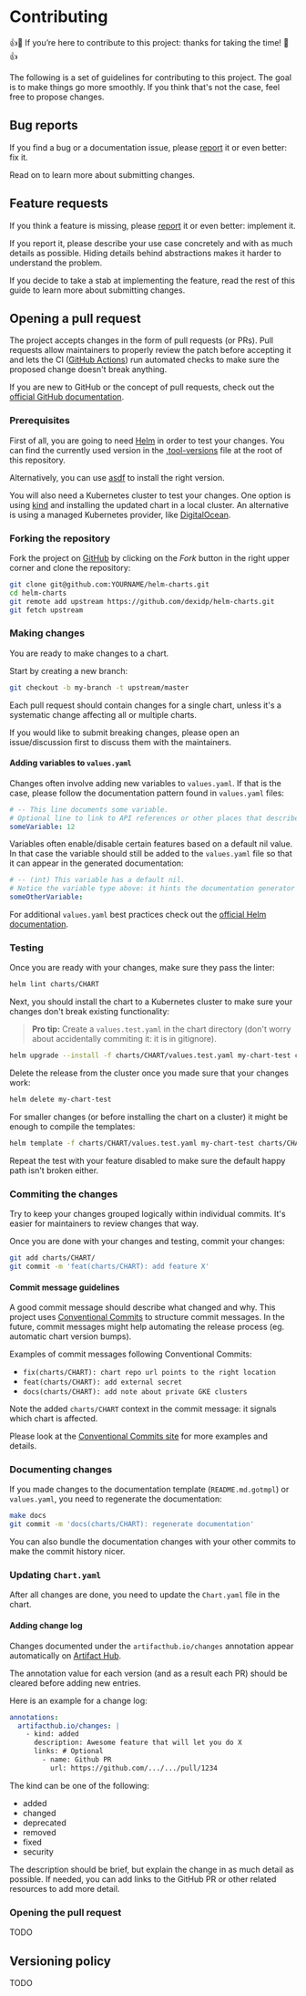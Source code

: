 # Contributing

👍🎉 If you’re here to contribute to this project: thanks for taking the time! 🎉👍

The following is a set of guidelines for contributing to this project.
The goal is to make things go more smoothly. If you think that's not the case, feel free to propose changes.


## Bug reports

If you find a bug or a documentation issue, please [report](https://github.com/dexidp/helm-charts/issues/new?assignees=&labels=kind%2Fbug&template=bug_report.md) it or even better: fix it.

Read on to learn more about submitting changes.


## Feature requests

If you think a feature is missing, please [report](https://github.com/dexidp/helm-charts/issues/new?assignees=&labels=kind%2Fenhancement&template=feature_request.md) it or even better: implement it.

If you report it, please describe your use case concretely and with as much details as possible.
Hiding details behind abstractions makes it harder to understand the problem.

If you decide to take a stab at implementing the feature,
read the rest of this guide to learn more about submitting changes.


## Opening a pull request

The project accepts changes in the form of pull requests (or PRs).
Pull requests allow maintainers to properly review the patch before accepting it
and lets the CI ([GitHub Actions](https://docs.github.com/en/actions)) run automated checks to make sure the proposed change doesn't break anything.

If you are new to GitHub or the concept of pull requests, check out the [official GitHub documentation](https://help.github.com/articles/about-pull-requests/).


### Prerequisites

First of all, you are going to need [Helm](https://helm.sh/docs/intro/install/) in order to test your changes.
You can find the currently used version in the [.tool-versions](https://github.com/dexidp/helm-charts/blob/master/.tool-versions) file at the root of this repository.

Alternatively, you can use [asdf](https://asdf-vm.com/) to install the right version.

You will also need a Kubernetes cluster to test your changes.
One option is using [kind](https://kind.sigs.k8s.io/) and installing the updated chart in a local cluster.
An alternative is using a managed Kubernetes provider, like [DigitalOcean](https://www.digitalocean.com/).


### Forking the repository

Fork the project on [GitHub](https://github.com/dexidp/helm-charts) by clicking on the _Fork_ button in the right upper corner and clone the repository:

```bash
git clone git@github.com:YOURNAME/helm-charts.git
cd helm-charts
git remote add upstream https://github.com/dexidp/helm-charts.git
git fetch upstream
```

### Making changes

You are ready to make changes to a chart.

Start by creating a new branch:

```bash
git checkout -b my-branch -t upstream/master
```

Each pull request should contain changes for a single chart, unless it's a systematic change affecting all or multiple charts.

If you would like to submit breaking changes, please open an issue/discussion first to discuss them with the maintainers.


#### Adding variables to `values.yaml`

Changes often involve adding new variables to `values.yaml`.
If that is the case, please follow the documentation pattern found in `values.yaml` files:

```yaml
# -- This line documents some variable.
# Optional line to link to API references or other places that describe this variable in more detail.
someVariable: 12
```

Variables often enable/disable certain features based on a default nil value.
In that case the variable should still be added to the `values.yaml` file so that it can appear in the generated documentation:

```yaml
# -- (int) This variable has a default nil.
# Notice the variable type above: it hints the documentation generator to use the correct type.
someOtherVariable:
```

For additional `values.yaml` best practices check out the [official Helm documentation](https://helm.sh/docs/chart_best_practices/values/).


### Testing

Once you are ready with your changes, make sure they pass the linter:

```bash
helm lint charts/CHART
```

Next, you should install the chart to a Kubernetes cluster to make sure your changes don't break existing functionality:

> **Pro tip:** Create a `values.test.yaml` in the chart directory (don't worry about accidentally commiting it: it is in gitignore).

```bash
helm upgrade --install -f charts/CHART/values.test.yaml my-chart-test charts/CHART
```

Delete the release from the cluster once you made sure that your changes work:

```bash
helm delete my-chart-test
```

For smaller changes (or before installing the chart on a cluster) it might be enough to compile the templates:

```bash
helm template -f charts/CHART/values.test.yaml my-chart-test charts/CHART
```

Repeat the test with your feature disabled to make sure the default happy path isn't broken either.


### Commiting the changes

Try to keep your changes grouped logically within individual commits.
It's easier for maintainers to review changes that way.

Once you are done with your changes and testing, commit your changes:

```bash
git add charts/CHART/
git commit -m 'feat(charts/CHART): add feature X'
```


#### Commit message guidelines

A good commit message should describe what changed and why.
This project uses [Conventional Commits](https://www.conventionalcommits.org/) to structure commit messages.
In the future, commit messages might help automating the release process (eg. automatic chart version bumps).

Examples of commit messages following Conventional Commits:

- `fix(charts/CHART): chart repo url points to the right location`
- `feat(charts/CHART): add external secret`
- `docs(charts/CHART): add note about private GKE clusters`

Note the added `charts/CHART` context in the commit message: it signals which chart is affected.

Please look at the [Conventional Commits site](https://www.conventionalcommits.org/) for more examples and details.


### Documenting changes

If you made changes to the documentation template (`README.md.gotmpl`) or `values.yaml`,
you need to regenerate the documentation:

```bash
make docs
git commit -m 'docs(charts/CHART): regenerate documentation'
```

You can also bundle the documentation changes with your other commits to make the commit history nicer.


### Updating `Chart.yaml`

After all changes are done, you need to update the `Chart.yaml` file in the chart.


#### Adding change log

Changes documented under the `artifacthub.io/changes` annotation appear automatically on [Artifact Hub](https://artifacthub.io/).

The annotation value for each version (and as a result each PR) should be cleared before adding new entries.

Here is an example for a change log:

```yaml
annotations:
  artifacthub.io/changes: |
    - kind: added
      description: Awesome feature that will let you do X
      links: # Optional
        - name: Github PR
          url: https://github.com/.../.../pull/1234
```

The kind can be one of the following:

- added
- changed
- deprecated
- removed
- fixed
- security

The description should be brief, but explain the change in as much detail as possible.
If needed, you can add links to the GitHub PR or other related resources to add more detail.


### Opening the pull request

TODO


## Versioning policy

TODO
